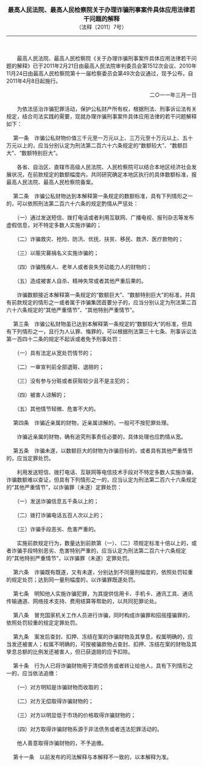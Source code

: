 <div id="div_content"><font color="#760026"></font> <p align="center"><b><font style="font-size:16px;" class="MTitle">最高人民法院、最高人民检察院关于办理诈骗刑事案件具体应用法律若干问题的解释<br></font></b><font style="font-size:14px;">
（法释〔2011〕7号）</font></p><hr color="red"><br>
<br>
　　最高人民法院、最高人民检察院《关于办理诈骗刑事案件具体应用法律若干问题的解释》已于2011年2月21日由最高人民法院审判委员会第1512次会议、2010年11月24日由最高人民检察院第十一届检察委员会第49次会议通过，现予公布，自2011年4月8日起施行。<br>
<br>
<div align="right">二○一一年三月一日<br>
</div><br>
　　为依法惩治诈骗犯罪活动，保护公私财产所有权，根据刑法、刑事诉讼法有关规定，结合司法实践的需要，现就办理诈骗刑事案件具体应用法律的若干问题解释如下：<br>
<br>
<font class="TiaoNoA">　 第一条</font>　诈骗公私财物价值三千元至一万元以上、三万元至十万元以上、五十万元以上的，应当分别认定为刑法第二百六十六条规定的“数额较大”、“数额巨大”、“数额特别巨大”。<br>
<br>
　　各省、自治区、直辖市高级人民法院、人民检察院可以结合本地区经济社会发展状况，在前款规定的数额幅度内，共同研究确定本地区执行的具体数额标准，报最高人民法院、最高人民检察院备案。<br>
<br><font class="TiaoNoA">　 第二条</font>　诈骗公私财物达到本解释第一条规定的数额标准，具有下列情形之一的，可以依照刑法第二百六十六条的规定酌情从严惩处：<br>
<br>
　　（一）通过发送短信、拨打电话或者利用互联网、广播电视、报刊杂志等发布虚假信息，对不特定多数人实施诈骗的；<br>
<br>
　　（二）诈骗救灾、抢险、防汛、优抚、扶贫、移民、救济、医疗款物的；<br>
<br>
　　（三）以赈灾募捐名义实施诈骗的；<br>
<br>
　　（四）诈骗残疾人、老年人或者丧失劳动能力人的财物的；<br>
<br>
　　（五）造成被害人自杀、精神失常或者其他严重后果的。<br>
<br>
　　诈骗数额接近本解释第一条规定的“数额巨大”、“数额特别巨大”的标准，并具有前款规定的情形之一或者属于诈骗集团首要分子的，应当分别认定为刑法第二百六十六条规定的“其他严重情节”、“其他特别严重情节”。<br>
<br><font class="TiaoNoA">　 第三条</font>　诈骗公私财物虽已达到本解释第一条规定的“数额较大”的标准，但具有下列情形之一，且行为人认罪、悔罪的，可以根据刑法第三十七条、刑事诉讼法第一百四十二条的规定不起诉或者免予刑事处罚：<br>
<br>
　　（一）具有法定从宽处罚情节的；<br>
<br>
　　（二）一审宣判前全部退赃、退赔的；<br>
<br>
　　（三）没有参与分赃或者获赃较少且不是主犯的；<br>
<br>
　　（四）被害人谅解的；<br>
<br>
　　（五）其他情节轻微、危害不大的。<br>
<br><font class="TiaoNoA">　 第四条</font>　诈骗近亲属的财物，近亲属谅解的，一般可不按犯罪处理。<br>
<br>
　　诈骗近亲属的财物，确有追究刑事责任必要的，具体处理也应酌情从宽。<br>
<br><font class="TiaoNoA">　 第五条</font>　诈骗未遂，以数额巨大的财物为诈骗目标的，或者具有其他严重情节的，应当定罪处罚。<br>
<br>
　　利用发送短信、拨打电话、互联网等电信技术手段对不特定多数人实施诈骗，诈骗数额难以查证，但具有下列情形之一的，应当认定为刑法第二百六十六条规定的“其他严重情节”，以诈骗罪（未遂）定罪处罚：<br>
<br>
　　（一）发送诈骗信息五千条以上的；<br>
<br>
　　（二）拨打诈骗电话五百人次以上的；<br>
<br>
　　（三）诈骗手段恶劣、危害严重的。<br>
<br>
　　实施前款规定行为，数量达到前款第（一）、（二）项规定标准十倍以上的，或者诈骗手段特别恶劣、危害特别严重的，应当认定为刑法第二百六十六条规定的“其他特别严重情节”，以诈骗罪（未遂）定罪处罚。<br>
<br><font class="TiaoNoA">　 第六条</font>　诈骗既有既遂，又有未遂，分别达到不同量刑幅度的，依照处罚较重的规定处罚；达到同一量刑幅度的，以诈骗罪既遂处罚。<br>
<br><font class="TiaoNoA">　 第七条</font>　明知他人实施诈骗犯罪，为其提供信用卡、手机卡、通讯工具、通讯传输通道、网络技术支持、费用结算等帮助的，以共同犯罪论处。<br>
<br><font class="TiaoNoA">　 第八条</font>　冒充国家机关工作人员进行诈骗，同时构成诈骗罪和招摇撞骗罪的，依照处罚较重的规定定罪处罚。<br>
<br><font class="TiaoNoA">　 第九条</font>　案发后查封、扣押、冻结在案的诈骗财物及其孳息，权属明确的，应当发还被害人；权属不明确的，可按被骗款物占查封、扣押、冻结在案的财物及其孳息总额的比例发还被害人，但已获退赔的应予扣除。<br>
<br><font class="TiaoNoA">　 第十条</font>　行为人已将诈骗财物用于清偿债务或者转让给他人，具有下列情形之一的，应当依法追缴：<br>
<br>
　　（一）对方明知是诈骗财物而收取的；<br>
<br>
　　（二）对方无偿取得诈骗财物的；<br>
<br>
　　（三）对方以明显低于市场的价格取得诈骗财物的；<br>
<br>
　　（四）对方取得诈骗财物系源于非法债务或者违法犯罪活动的。<br>
<br>
　　他人善意取得诈骗财物的，不予追缴。<br>
<br><font class="TiaoNoA">　 第十一条</font>　以前发布的司法解释与本解释不一致的，以本解释为准。<br>
<br><br>
</div>
